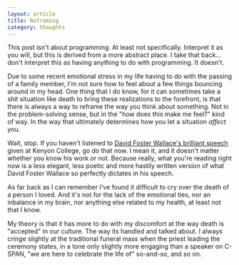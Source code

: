 ```yaml
---
layout: article
title: Reframing
category: thoughts
---
```


This post isn't about programming. At least not specifically. Interpret it as you will, but this is derived from a more abstract place. I take that back… don't interpret this as having anything to do with programming. It doesn't.<!-- more -->

Due to some recent emotional stress in my life having to do with the passing of a family member, I'm not sure how to feel about a few things bouncing around in my head. One thing that I do know, for it can sometimes take a shit situation like death to bring these realizations to the forefront, is that there is always a way to reframe the way you think about something. Not in the problem-solving sense, but in the "how does this make me feel?" kind of way. In the way that ultimately determines how you let a situation *affect* you.

Wait, stop. If you haven't listened to [David Foster Wallace's brilliant speech]() given at Kenyon College, go do that now. I mean it, and it doesn't matter whether you know his work or not. Because really, what you're reading right now is a less elegant, less poetic and more hastily written version of what David Foster Wallace so perfectly dictates in his speech.

As far back as I can remember I've found it difficult to cry over the death of a person I loved. And it's not for the lack of the emotional ties, nor an inbalance in my brain, nor anything else related to my health, at least not that I know.

My theory is that it has more to do with my discomfort at the way death is "accepted" in our culture. The way its handled and talked about. I always cringe slightly at the traditional funeral mass when the priest leading the ceremony states, in a tone only slightly more engaging than a speaker on C-SPAN, "we are here to celebrate the life of" so-and-so, and so on. 
